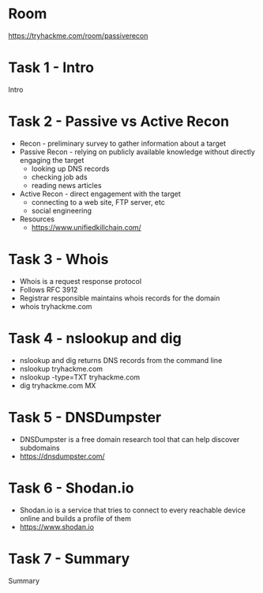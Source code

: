 # Room
https://tryhackme.com/room/passiverecon

# Task 1 - Intro
Intro

# Task 2 - Passive vs Active Recon
* Recon - preliminary survey to gather information about a target
* Passive Recon - relying on publicly available knowledge without directly engaging the target
    * looking up DNS records
    * checking job ads
    * reading news articles
* Active Recon - direct engagement with the target
    * connecting to a web site, FTP server, etc
    * social engineering
* Resources
    * https://www.unifiedkillchain.com/

# Task 3 - Whois
* Whois is a request response protocol
* Follows RFC 3912
* Registrar responsible maintains whois records for the domain
* whois tryhackme.com

# Task 4 - nslookup and dig
* nslookup and dig returns DNS records from the command line
* nslookup tryhackme.com
* nslookup -type=TXT tryhackme.com
* dig tryhackme.com MX

# Task 5 - DNSDumpster
* DNSDumpster is a free domain research tool that can help discover subdomains
* https://dnsdumpster.com/

# Task 6 - Shodan.io
* Shodan.io is a service that tries to connect to every reachable device online and builds a profile of them
* https://www.shodan.io

# Task 7 - Summary
Summary
